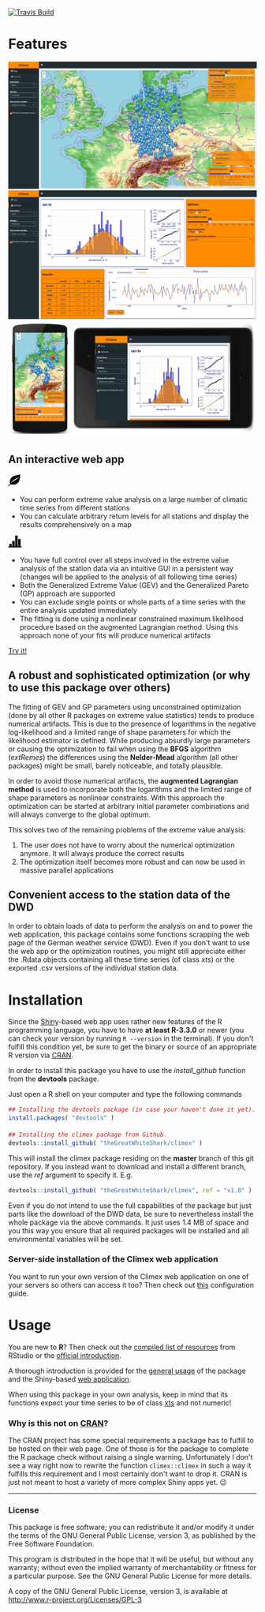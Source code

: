 [![Travis Build](https://travis-ci.org/theGreatWhiteShark/climex.svg?branch=master)](https://travis-ci.org/theGreatWhiteShark/climex.svg?branch=master)

# Features
![leaflet map to handle a lot of station data](res/climex_map.jpeg)
![control all the different steps involved in the extreme value analysis](res/climex_time-series.png)
![explore the station data with your mobile device](res/climex_mobile.jpeg)

## An interactive web app

![map-icon](res/glyphicons-2-leaf.png)
- You can perform extreme value analysis on a large number of
  climatic time series from different stations
- You can calculate arbitrary return levels for all 
  stations and display the results comprehensively on a map
  
![general-icon](res/glyphicons-42-charts.png)
- You have full control over all steps involved in the extreme value 
  analysis of the station data via an intuitive
  GUI in a persistent way (changes will be applied to the
  analysis of all following time series)
- Both the Generalized Extreme Value (GEV) and the Generalized
  Pareto (GP) approach are supported
- You can exclude single points or whole parts of a time series 
  with the entire analysis updated immediately
- The fitting is done using a nonlinear constrained maximum likelihood 
  procedure based on the augmented Lagrangian method. Using this approach
  none of your fits will produce numerical artifacts
  
[Try it!](http://climex.pks.mpg.de)

## A robust and sophisticated optimization (or why to use this package over others)

The fitting of GEV and GP parameters using unconstrained optimization (done by all other R packages on extreme value statistics) tends to produce numerical artifacts. This is due to the presence of logarithms in the negative log-likelihood and a limited range of shape parameters for which the likelihood estimator is defined. While producing absurdly large parameters or causing the optimization to fail when using the **BFGS** algorithm (*extRemes*) the differences using the **Nelder-Mead** algorithm (all other packages) might be small, barely noticeable, and totally plausible. 

In order to avoid those numerical artifacts, the **augmented Lagrangian method** is used to incorporate both the logarithms and the limited range of shape parameters as nonlinear constraints. With this approach the optimization can be started at arbitrary initial parameter combinations and will always converge to the global optimum. 

This solves two of the remaining problems of the extreme value analysis:
1. The user does not have to worry about the numerical optimization anymore. It will always produce the correct results
2. The optimization itself becomes more robust and can now be used in massive parallel applications

## Convenient access to the station data of the DWD

In order to obtain loads of data to perform the analysis on and to power the web application, this package contains some functions scrapping the web page of the German weather service (DWD). Even if you don't want to use the web app or the optimization routines, you might still appreciate either the .Rdata objects containing all these time series (of class *xts*) or the exported .csv versions of the individual station data.

# Installation

Since the [Shiny](https://shiny.rstudio.com/)-based web app uses rather new features of the R programming language, you have to have **at least R-3.3.0** or newer (you can check your version by running `R --version` in the terminal). If you don't fulfill this condition yet, be sure to get the binary or source of an appropriate R version via [CRAN](https://CRAN.R-project.org/).

In order to install this package you have to use the *install_github* function from the **devtools** package.

Just open a R shell on your computer and type the following commands

``` r
## Installing the devtools package (in case your haven't done it yet).
install.packages( "devtools" )

## Installing the climex package from Github.
devtools::install_github( "theGreatWhiteShark/climex" )
```

This will install the climex package residing on the **master** branch of this git repository. If you instead want to download and install a different branch, use the *ref* argument to specify it. E.g. 

``` r
devtools::install_github( "theGreatWhiteShark/climex", ref = "v1.0" )
```

Even if you do not intend to use the full capabilities of the package but just parts like the download of the DWD data, be sure to nevertheless install the whole package via the above commands. It just uses 1.4 MB of space and you this way you ensure that all required packages will be installed and all environmental variables will be set.

### Server-side installation of the Climex web application

You want to run your own version of the Climex web application on one of your servers so others can access it too? Then check out [this](res/shiny-server/README.md) configuration guide.

# Usage

You are new to **R**? Then check out the [compiled list of resources](https://www.rstudio.com/online-learning/#R) from RStudio or the [official introduction](https://CRAN.R-project.org/doc/manuals/R-intro.pdf).

A thorough introduction is provided for the [general usage](res/README_data_dwd_and_usage.Rmd) of the package and the Shiny-based [web application](res/climex_app.Rmd).

When using this package in your own analysis, keep in mind that its functions expect your time series to be of class [xts](https://CRAN.R-project.org/web/packages/xts/index.html) and not numeric!

### Why is this not on [CRAN](https://CRAN.R-project.org/)?

The CRAN project has some special requirements a package has to fulfill to be hosted on their web page. One of those is for the package to complete the R package check without raising a single warning. Unfortunately I don't see a way right now to rewrite the function `climex::climex` in such a way it fulfills this requirement and I most certainly don't want to drop it. CRAN is just not meant to host a variety of more complex Shiny apps yet. :wink:

---

### License

This package is free software; you can redistribute it and/or modify it
under the terms of the GNU General Public License, version 3, as
published by the Free Software Foundation.

This program is distributed in the hope that it will be useful, but
without any warranty; without even the implied warranty of
merchantability or fitness for a particular purpose.  See the GNU
General Public License for more details.

A copy of the GNU General Public License, version 3, is available at
<http://www.r-project.org/Licenses/GPL-3>



